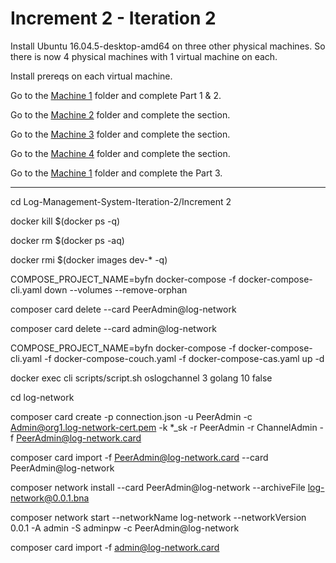 # Increment 2 - Iteration 2

Install Ubuntu 16.04.5-desktop-amd64 on three other physical machines. So there is now 4 physical machines with 1 virtual machine on each.

Install prereqs on each virtual machine.

Go to the [Machine 1](machine-1/README.md) folder and complete Part 1 & 2.

Go to the [Machine 2](machine-2/README.md) folder and complete the section.

Go to the [Machine 3](machine-3/README.md) folder and complete the section.

Go to the [Machine 4](machine-4/README.md) folder and complete the section.

Go to the [Machine 1](machine-1/README.md) folder and complete the Part 3.


-------------------------

cd Log-Management-System-Iteration-2/Increment 2

docker kill $(docker ps -q)

docker rm $(docker ps -aq)

docker rmi $(docker images dev-* -q)

COMPOSE_PROJECT_NAME=byfn docker-compose -f docker-compose-cli.yaml down --volumes --remove-orphan

composer card delete --card PeerAdmin@log-network

composer card delete --card admin@log-network

COMPOSE_PROJECT_NAME=byfn docker-compose -f docker-compose-cli.yaml -f docker-compose-couch.yaml -f docker-compose-cas.yaml up -d

docker exec cli scripts/script.sh oslogchannel 3 golang 10 false

cd log-network

composer card create -p connection.json -u PeerAdmin -c Admin@org1.log-network-cert.pem -k *_sk -r PeerAdmin -r ChannelAdmin -f PeerAdmin@log-network.card

composer card import -f PeerAdmin@log-network.card --card PeerAdmin@log-network

composer network install --card PeerAdmin@log-network --archiveFile log-network@0.0.1.bna

composer network start --networkName log-network --networkVersion 0.0.1 -A admin -S adminpw -c PeerAdmin@log-network

composer card import -f admin@log-network.card


